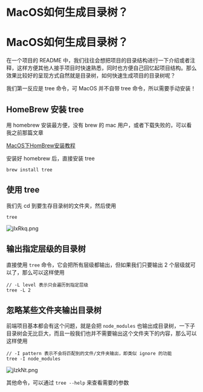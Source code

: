 # MacOS如何生成目录树？

# MacOS如何生成目录树？

在一个项目的 README 中，我们往往会想把项目的目录结构进行一下介绍或者注释，这样方便其他人接手项目时快速熟悉，同时也方便自己回忆起项目结构。那么效果比较好的呈现方式自然就是目录树，如何快速生成项目的目录树呢？

我们第一反应是 tree 命令，可 MacOS 并不自带 tree 命令，所以需要手动安装！

## HomeBrew 安装 tree

用 homebrew 安装最方便，没有 brew 的 mac 用户，或者下载失败的，可以看我之前那篇文章

[MacOS下HomBrew安装教程](https://milo980412.github.io/macos%E4%B8%8Bhombrew%E5%AE%89%E8%A3%85%E6%95%99%E7%A8%8B/)

安装好 homebrew 后，直接安装 tree

```shell
brew install tree
```

## 使用 tree

我们先 cd 到要生存目录树的文件夹，然后使用

```shell
tree
```

![jIxRkq.png](https://s1.ax1x.com/2022/07/18/jIxRkq.png)

## 输出指定层级的目录树

直接使用 `tree` 命令，它会把所有层级都输出，但如果我们只要输出 2 个层级就可以了，那么可以这样使用

```shell
// -L level 表示只会遍历到指定层级
tree -L 2
```

## 忽略某些文件夹输出目录树

前端项目基本都会有这个问题，就是会把 `node_modules` 也输出成目录树，一下子目录树会无比巨大，而且一般我们也并不需要输出这个文件夹下的内容，那么可以这样使用

```shell
// -I pattern 表示不会将匹配到的文件/文件夹输出，即类似 ignore 的功能
tree -I node_modules
```

![jIzkNt.png](https://s1.ax1x.com/2022/07/18/jIzkNt.png)

其他命令，可以通过 `tree --help` 来查看需要的参数

